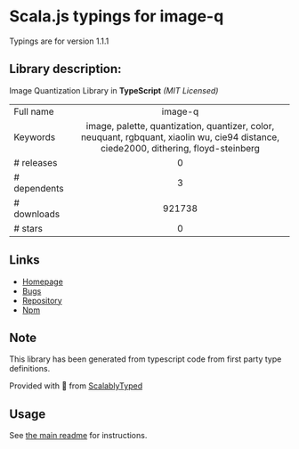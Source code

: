 
# Scala.js typings for image-q

Typings are for version 1.1.1

## Library description:
Image Quantization Library in **TypeScript** *(MIT Licensed)*

|                    |                 |
| ------------------ | :-------------: |
| Full name          | image-q |
| Keywords           | image, palette, quantization, quantizer, color, neuquant, rgbquant, xiaolin wu, cie94 distance, ciede2000, dithering, floyd-steinberg |
| # releases         | 0 |
| # dependents       | 3 |
| # downloads        | 921738 |
| # stars            | 0 |

## Links
- [Homepage](https://github.com/ibezkrovnyi/image-quantization)
- [Bugs](https://github.com/ibezkrovnyi/image-quantization/issues)
- [Repository](https://github.com/ibezkrovnyi/image-quantization)
- [Npm](https://www.npmjs.com/package/image-q)
    


## Note
This library has been generated from typescript code from first party type definitions.

Provided with :purple_heart: from [ScalablyTyped](https://github.com/oyvindberg/ScalablyTyped)

## Usage
See [the main readme](../../readme.md) for instructions.


